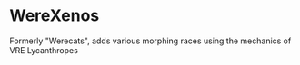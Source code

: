 # WereXenos
Formerly "Werecats", adds various morphing races using the mechanics of VRE Lycanthropes
